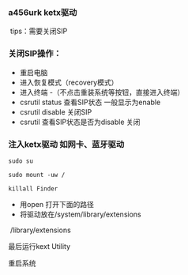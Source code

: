 ### a456urk ketx驱动

​	tips：需要关闭SIP


### 关闭SIP操作：
* 重启电脑
* 进入恢复模式（recovery模式）
* 进入终端  -（不点击重装系统等按钮，直接进入终端）
* csrutil status 查看SIP状态 一般显示为enable
* csrutil disable 关闭SIP
* csrutil 查看SIP状态是否为disable 关闭

### 注入ketx驱动 如网卡、蓝牙驱动
```shell
sudo su
```

```shell
sudo mount -uw /
```

```shell
killall Finder 
```

* 用open 打开下面的路径 
* 将驱动放在/system/library/extensions

​				/library/extensions

最后运行kext Utility

重启系统
